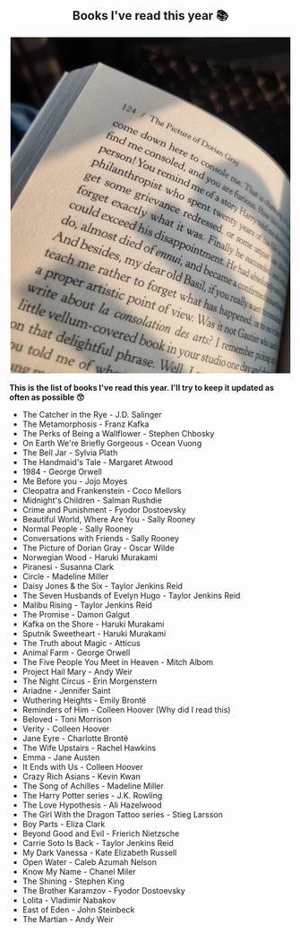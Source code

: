 <div align="center">
    <h2>Books I've read this year 📚</h2>
    <img src="../../../images/book.jpg" width="500px" height="600px">
</div>

__This is the list of books I've read this year. I'll try to keep it updated as often as possible 😙__

- The Catcher in the Rye - J.D. Salinger 
- The Metamorphosis - Franz Kafka 
- The Perks of Being a Wallflower - Stephen Chbosky 
- On Earth We're Briefly Gorgeous - Ocean Vuong 
- The Bell Jar - Sylvia Plath 
- The Handmaid's Tale - Margaret Atwood 
- 1984 - George Orwell 
- Me Before you - Jojo Moyes 
- Cleopatra and Frankenstein - Coco Mellors 
- Midnight's Children - Salman Rushdie 
- Crime and Punishment - Fyodor Dostoevsky 
- Beautiful World, Where Are You - Sally Rooney 
- Normal People - Sally Rooney
- Conversations with Friends - Sally Rooney
- The Picture of Dorian Gray - Oscar Wilde 
- Norwegian Wood - Haruki Murakami 
- Piranesi - Susanna Clark 
- Circle - Madeline Miller
- Daisy Jones & the Six - Taylor Jenkins Reid
- The Seven Husbands of Evelyn Hugo - Taylor Jenkins Reid 
- Malibu Rising - Taylor Jenkins Reid
- The Promise - Damon Galgut 
- Kafka on the Shore - Haruki Murakami 
- Sputnik Sweetheart - Haruki Murakami 
- The Truth about Magic - Atticus 
- Animal Farm - George Orwell
- The Five People You Meet in Heaven - Mitch Albom 
- Project Hail Mary - Andy Weir 
- The Night Circus - Erin Morgenstern 
- Ariadne - Jennifer Saint 
- Wuthering Heights - Emily Brontë
- Reminders of Him - Colleen Hoover (Why did I read this)
- Beloved - Toni Morrison 
- Verity - Colleen Hoover 
- Jane Eyre - Charlotte Brontë
- The Wife Upstairs - Rachel Hawkins 
- Emma - Jane Austen 
- It Ends with Us - Colleen Hoover 
- Crazy Rich Asians - Kevin Kwan 
- The Song of Achilles - Madeline Miller 
- The Harry Potter series - J.K. Rowling 
- The Love Hypothesis - Ali Hazelwood 
- The Girl With the Dragon Tattoo series - Stieg Larsson 
- Boy Parts - Eliza Clark 
- Beyond Good and Evil - Frierich Nietzsche
- Carrie Soto Is Back - Taylor Jenkins Reid
- My Dark Vanessa - Kate Elizabeth Russell
- Open Water - Caleb Azumah Nelson 
- Know My Name - Chanel Miler 
- The Shining - Stephen King 
- The Brother Karamzov - Fyodor Dostoevsky
- Lolita - Vladimir Nabakov 
- East of Eden - John Steinbeck 
- The Martian - Andy Weir
